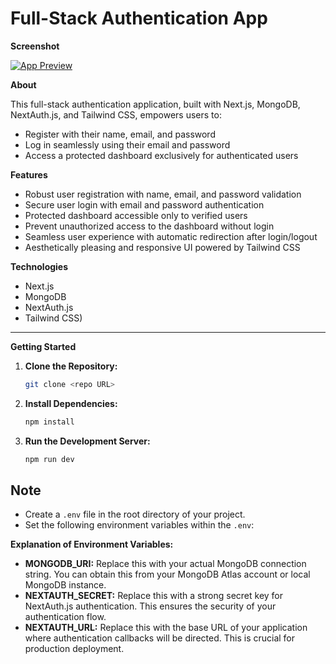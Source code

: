 # Full-Stack Authentication App

**Screenshot**

[![App Preview](preview.png)](preview.png) 

**About**

This full-stack authentication application, built with Next.js, MongoDB, NextAuth.js, and Tailwind CSS, empowers users to:

- Register with their name, email, and password
- Log in seamlessly using their email and password
- Access a protected dashboard exclusively for authenticated users

**Features**

- Robust user registration with name, email, and password validation
- Secure user login with email and password authentication
- Protected dashboard accessible only to verified users
- Prevent unauthorized access to the dashboard without login
- Seamless user experience with automatic redirection after login/logout
- Aesthetically pleasing and responsive UI powered by Tailwind CSS

**Technologies**

- Next.js
- MongoDB  
- NextAuth.js 
- Tailwind CSS)

---

**Getting Started**

1. **Clone the Repository:**

   ```bash
   git clone <repo URL>

2. **Install Dependencies:**

   ```bash
   npm install

2. **Run the Development Server:**

   ```bash
   npm run dev


## Note

- Create a `.env` file in the root directory of your project.
- Set the following environment variables within the `.env`:


**Explanation of Environment Variables:**

- **MONGODB_URI:** Replace this with your actual MongoDB connection string. You can obtain this from your MongoDB Atlas account or local MongoDB instance.
- **NEXTAUTH_SECRET:** Replace this with a strong secret key for NextAuth.js authentication. This ensures the security of your authentication flow.
- **NEXTAUTH_URL:** Replace this with the base URL of your application where authentication callbacks will be directed. This is crucial for production deployment.


